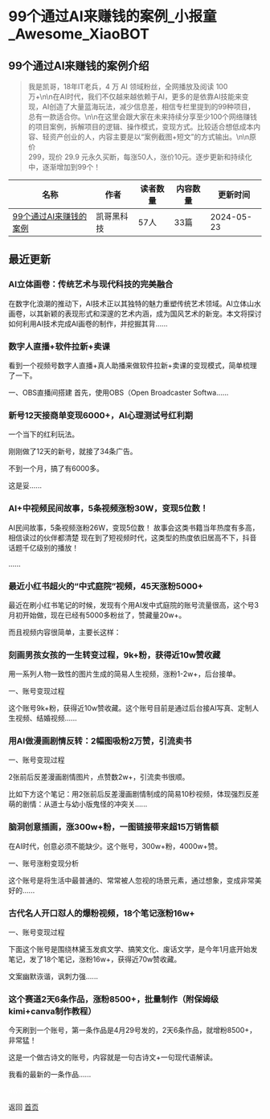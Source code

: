 # 99个通过AI来赚钱的案例_小报童_Awesome_XiaoBOT

## 99个通过AI来赚钱的案例介绍
> 我是凯哥，18年IT老兵，4 万 AI 领域粉丝，全网播放及阅读 100  
万+\n\n在AI时代，我们不仅越来越依赖于AI，更多的是依靠AI技能来变现，AI创造了大量蓝海玩法，减少信息差，相信专栏里提到的99种项目，总有一款适合你。\n\n在这里会跟大家在未来持续分享至少100个网络赚钱的项目案例，拆解项目的逻辑、操作模式，变现方式。比较适合想低成本内容、轻资产创业的人，内容主要是以“案例截图+短文”的方式输出。\n\n原价  
299，现价 29.9 元永久买断，每涨50人，涨价10元。逐步更新和持续化中，逐渐增加到99个！  
  


|名称|作者|读者数量|内容数量|更新时间|
|---|---|---|---|---|
|[99个通过AI来赚钱的案例](https://xiaobot.net/p/2506802?refer=9c3f1c95-a052-465a-9902-f6d75080262a)|凯哥黑科技|57人|33篇|2024-05-23|

## 最近更新
### AI立体画卷：传统艺术与现代科技的完美融合

在数字化浪潮的推动下，AI技术正以其独特的魅力重塑传统艺术领域。AI立体山水画卷，以其新颖的表现形式和深邃的艺术内涵，成为国风艺术的新宠。本文将探讨如何利用AI技术完成AI画卷的制作，并挖掘其背......

### 数字人直播+软件拉新+卖课

看到一个视频号数字人直播+真人助播来做软件拉新+卖课的变现模式，简单梳理了一下。

一、OBS直播间搭建 首先，使用OBS（Open Broadcaster Softwa......

### 新号12天接商单变现6000+，AI心理测试号红利期

一个当下的红利玩法。

刚刚做了12天的新号，就接了34条广告。

不到一个月，搞了有6000多。

这是妥......

### AI+中视频民间故事，5条视频涨粉30W，变现5位数！

AI民间故事，5条视频涨粉26W，变现5位数！ 故事会这类书籍当年热度有多高，相信读过的伙伴都清楚
现在到了短视频时代，这类型的热度依旧居高不下，抖音话题千亿级别的播放！

......

### 最近小红书超火的“中式庭院”视频，45天涨粉5000+

最近在刷小红书笔记的时候，发现有个用AI发中式庭院的账号流量很高，这个号3月初开始做，现在已经有5000多粉丝了，赞藏量20w+。

而且视频内容很简单，主要长这样：

### 刻画男孩女孩的一生转变过程，9k+粉，获得近10w赞收藏

用一系列人物一致性的图片生成的简易人生视频，涨粉1-2w+，后台接单。

一、账号变现过程

这个账号9k+粉，获得近10w赞收藏。这个账号目前是通过后台接AI写真、定制人生视频、结婚视频......

### 用AI做漫画剧情反转：2幅图吸粉2万赞，引流卖书

一、账号变现过程

2张前后反差漫画剧情图片，点赞数2w+，引流卖书很顺。

比如下方这个笔记：用2张前后反差漫画剧情制成的简易10秒视频，体现强烈反差萌的剧情：从道士与幼小版鬼怪的冲突关......

### 脑洞创意插画，涨300w+粉，一图链接带来超15万销售额

在AI时代，创意必须不能缺少。这个账号，300w+粉，4000w+赞。

一、账号涨粉变现分析

这个账号是将生活中最普通的、常常被人忽视的场景元素，通过想象，变成非常美好的......

### 古代名人开口怼人的爆粉视频，18个笔记涨粉16w+

一、账号变现过程

下面这个账号是围绕林黛玉发疯文学、搞笑文化、废话文学，是今年1月底开始发笔记，发了18个笔记，涨粉16w+，获得近70w赞收藏。

文案幽默诙谐，讽刺力强......

### 这个赛道2天6条作品，涨粉8500+，批量制作（附保姆级kimi+canva制作教程）

今天刷到一个账号，第一条作品是4月29号发的，2天6条作品，就增粉8500+，非常猛！

这是一个做古诗文的账号，内容就是一句古诗文+一句现代语解读。

我看的最新的一条作品......


<a href="https://github.com/Reno9527/awesome-xiaobot" style="color: white; text-decoration: none;">awesome-xiaobot</a>

返回 [首页](../README.md)
